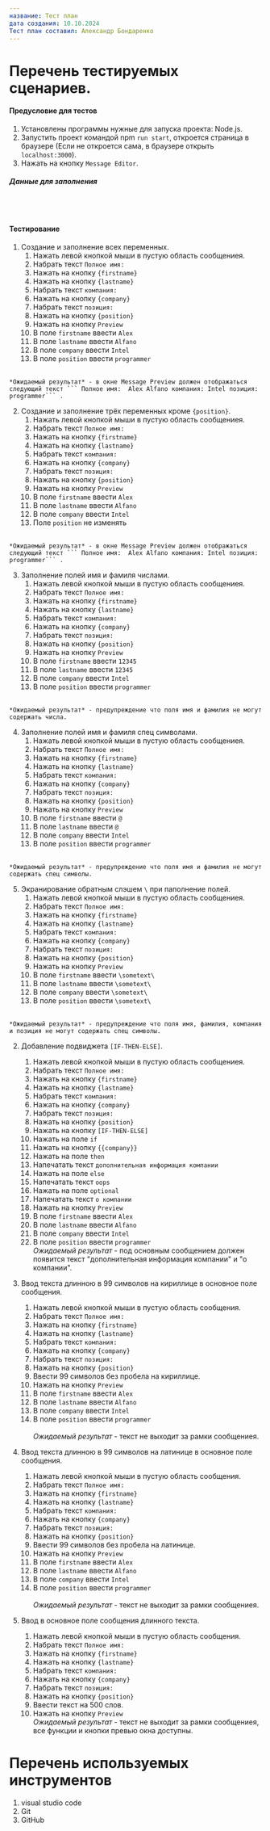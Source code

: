```yaml
---
название: Тест план
дата создания: 10.10.2024
Тест план составил: Александр Бондаренко
---
```


# Перечень тестируемых сценариев.

#### Предусловие для тестов
1. Установлены программы нужные для запуска проекта: Node.js.
2. Запустить проект командой npm ```run start```, откроется страница в браузере (Если не откроется сама, в браузере открыть ```localhost:3000```).
3. Нажать на кнопку ```Message Editor```.

##### Данные для заполнения

<br>

<br>

#### Тестирование 

  1. Создание и заполнение всех переменных.
     1. Нажать левой кнопкой мыши в пустую область сообщениея.
     2. Набрать текст ```Полное имя: ```
     3. Нажать на кнопку ```{firstname}```
     4. Нажать на кнопку ```{lastname}```
     5. Набрать текст ```компания: ```
     6. Нажать на кнопку ```{company}```
     7. Набрать текст ```позиция: ```
     8. Нажать на кнопку ```{position}```
     9. Нажать на кнопку ```Preview```
     10. В поле ```firstname``` ввести ```Alex```
     11. В поле ```lastname``` ввести ```Alfano``` 
     12. В поле ```company``` ввести ```Intel``` 
     13. В поле ```position``` ввести ```programmer``` 
        <br>
    *Ожидаемый результат* - в окне Message Preview должен отображаться следующий текст ``` Полное имя:  Alex Alfano компания: Intel позиция: programmer``` .

  2. Создание и заполнение трёх переменных кроме ```{position}```.
     1. Нажать левой кнопкой мыши в пустую область сообщениея.
     2. Набрать текст ```Полное имя: ```
     3. Нажать на кнопку ```{firstname}```
     4. Нажать на кнопку ```{lastname}```
     5. Набрать текст ```компания: ```
     6. Нажать на кнопку ```{company}```
     7. Набрать текст ```позиция: ```
     8. Нажать на кнопку ```{position}```
     9. Нажать на кнопку ```Preview```
     10. В поле ```firstname``` ввести ```Alex```
     11. В поле ```lastname``` ввести ```Alfano``` 
     12. В поле ```company``` ввести ```Intel``` 
     13. Поле ```position``` не изменять 
        <br>
    *Ожидаемый результат* - в окне Message Preview должен отображаться следующий текст ``` Полное имя:  Alex Alfano компания: Intel позиция: programmer``` .

  3. Заполнение полей имя и фамиля числами.
     1. Нажать левой кнопкой мыши в пустую область сообщениея.
     2. Набрать текст ```Полное имя: ```
     3. Нажать на кнопку ```{firstname}```
     4. Нажать на кнопку ```{lastname}```
     5. Набрать текст ```компания: ```
     6. Нажать на кнопку ```{company}```
     7. Набрать текст ```позиция: ```
     8. Нажать на кнопку ```{position}```
     9. Нажать на кнопку ```Preview```
     10. В поле ```firstname``` ввести ```12345```
     11. В поле ```lastname``` ввести ```12345``` 
     12. В поле ```company``` ввести ```Intel``` 
     13. В поле ```position``` ввести ```programmer``` 
        <br>
    *Ожидаемый результат* - предупреждение что поля имя и фамилия не могут содержать числа.

  4. Заполнение полей имя и фамиля спец символами.
     1. Нажать левой кнопкой мыши в пустую область сообщениея.
     2. Набрать текст ```Полное имя: ```
     3. Нажать на кнопку ```{firstname}```
     4. Нажать на кнопку ```{lastname}```
     5. Набрать текст ```компания: ```
     6. Нажать на кнопку ```{company}```
     7. Набрать текст ```позиция: ```
     8. Нажать на кнопку ```{position}```
     9. Нажать на кнопку ```Preview```
     10. В поле ```firstname``` ввести ```@```
     11. В поле ```lastname``` ввести ```@``` 
     12. В поле ```company``` ввести ```Intel``` 
     13. В поле ```position``` ввести ```programmer``` 
        <br>
    *Ожидаемый результат* - предупреждение что поля имя и фамилия не могут содержать спец символы.

  5. Экранирование обратным слэшем ```\``` при паполнение полей.
     1. Нажать левой кнопкой мыши в пустую область сообщениея.
     2. Набрать текст ```Полное имя: ```
     3. Нажать на кнопку ```{firstname}```
     4. Нажать на кнопку ```{lastname}```
     5. Набрать текст ```компания: ```
     6. Нажать на кнопку ```{company}```
     7. Набрать текст ```позиция: ```
     8. Нажать на кнопку ```{position}```
     9. Нажать на кнопку ```Preview```
     10. В поле ```firstname``` ввести ```\sometext\```
     11. В поле ```lastname``` ввести ```\sometext\``` 
     12. В поле ```company``` ввести ```\sometext\``` 
     13. В поле ```position``` ввести ```\sometext\``` 
        <br>
    *Ожидаемый результат* - предупреждение что поля имя, фамилия, компания и позиция не могут содержать спец символы.
  

  2. Добавление подвиджета ```[IF-THEN-ELSE]```.
     1. Нажать левой кнопкой мыши в пустую область сообщениея.
     2. Набрать текст ```Полное имя: ```
     3. Нажать на кнопку ```{firstname}```
     4. Нажать на кнопку ```{lastname}```
     5. Набрать текст ```компания: ```
     6. Нажать на кнопку ```{company}```
     7. Набрать текст ```позиция: ```
     8. Нажать на кнопку ```{position}```
     9. Нажать на кнопку ```[IF-THEN-ELSE]```
     10. Нажать на поле ```if```
     11. Нажать на кнопку ```{{company}}```
     12. Нажать на поле ```then```
     13. Напечатать текст ```дополнительная информация компании```
     14. Нажать на поле ```else```
     15. Напечатать текст ```oops```
     16. Нажать на поле ```optional```
     17. Напечатать текст ```о компании```
     18. Нажать на кнопку ```Preview```
     19. В поле ```firstname``` ввести ```Alex```
     7. В поле ```lastname``` ввести ```Alfano``` 
     8. В поле ```company``` ввести ```Intel``` 
     9. В поле ```position``` ввести ```programmer```
        <br>
    *Ожидаемый результат* - под  основным сообщением должен появится текст "дополнительная информация компании" и "о компании".
     
2. Ввод текста длинною в 99 символов на кириллице в основное поле сообщения.
     1. Нажать левой кнопкой мыши в пустую область сообщения.
     2. Набрать текст ```Полное имя: ```
     3. Нажать на кнопку ```{firstname}```
     4. Нажать на кнопку ```{lastname}```
     5. Набрать текст ```компания: ```
     6. Нажать на кнопку ```{company}```
     7. Набрать текст ```позиция: ```
     8. Нажать на кнопку ```{position}```
     9. Ввести 99 символов без пробела на кириллице.
     10. Нажать на кнопку ```Preview```
     11. В поле ```firstname``` ввести ```Alex```
     12. В поле ```lastname``` ввести ```Alfano``` 
     13. В поле ```company``` ввести ```Intel``` 
     14. В поле ```position``` ввести ```programmer```  
        <br>
    *Ожидаемый результат* - текст не выходит за рамки сообщениея.

2. Ввод текста длинною в 99 символов на латинице в основное поле сообщения.
     1. Нажать левой кнопкой мыши в пустую область сообщения.
     2. Набрать текст ```Полное имя: ```
     3. Нажать на кнопку ```{firstname}```
     4. Нажать на кнопку ```{lastname}```
     5. Набрать текст ```компания: ```
     6. Нажать на кнопку ```{company}```
     7. Набрать текст ```позиция: ```
     8. Нажать на кнопку ```{position}```
     9. Ввести 99 символов без пробела на латинице.
     10. Нажать на кнопку ```Preview```
     11. В поле ```firstname``` ввести ```Alex```
     12. В поле ```lastname``` ввести ```Alfano``` 
     13. В поле ```company``` ввести ```Intel``` 
     14. В поле ```position``` ввести ```programmer```  
        <br>
    *Ожидаемый результат* - текст не выходит за рамки сообщениея.

2. Ввод в основное поле сообщения длинного текста.
     1. Нажать левой кнопкой мыши в пустую область сообщения.
     2. Набрать текст ```Полное имя: ```
     3. Нажать на кнопку ```{firstname}```
     4. Нажать на кнопку ```{lastname}```
     5. Набрать текст ```компания: ```
     6. Нажать на кнопку ```{company}```
     7. Набрать текст ```позиция: ```
     8. Нажать на кнопку ```{position}```
     9. Ввести текст на 500 слов.
     10. Нажать на кнопку ```Preview```
        <br>
    *Ожидаемый результат* - текст не выходит за рамки сообщениея, все функции и кнопки превью окна доступны.
     

# Перечень используемых инструментов

1. visual studio code
2. Git
3. GitHub
